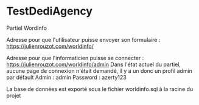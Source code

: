 # TestDediAgency


Partiel WordInfo


Adresse pour que l'utilisateur puisse envoyer son formulaire : https://julienrouzot.com/worldinfo/

Adresse pour que l'informaticien puisse se connecter : https://julienrouzot.com/worldinfo/admin
Dans l'état actuel du partiel, aucune page de connexion n'était demandé, il y a un donc un profil admin par défault 
Admin : admin
Password : azerty123

La base de données est exporté sous le fichier worldinfo.sql à la racine du projet
